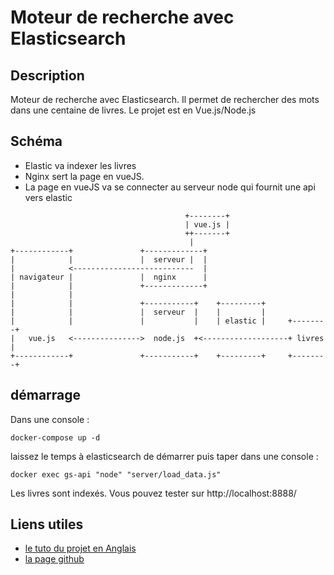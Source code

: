 # Moteur de recherche avec Elasticsearch

## Description

Moteur de recherche avec Elasticsearch.
Il permet de rechercher des mots dans une centaine de livres.
Le projet est en Vue.js/Node.js

## Schéma

- Elastic va indexer les livres
- Nginx sert la page en vueJS.
- La page en vueJS va se connecter au serveur node qui fournit une api vers elastic

```schema
                                       +--------+
                                       | vue.js |
                                       ++-------+
                                        |
+------------+               +-------------+
|            |               |  serveur |  |
|            <---------------------------  |
| navigateur |               |  nginx      |
|            |               +-------------+
|            |
|            |               +-----------+    +---------+
|            |               |  serveur  |    |         |
|            |               |           |    | elastic |     +--------+
|   vue.js   <--------------->  node.js  +<-------------------+ livres |
+------------+               +-----------+    +---------+     +--------+
```

## démarrage

Dans une console :

```shell
docker-compose up -d
```

laissez le temps à elasticsearch de démarrer puis taper dans une console :

```shell
docker exec gs-api "node" "server/load_data.js"
```

Les livres sont indexés. Vous pouvez tester sur http://localhost:8888/

## Liens utiles

- [le tuto du projet en Anglais](https://blog.patricktriest.com/text-search-docker-elasticsearch/)
- [la page github](https://github.com/triestpa/Guttenberg-Search)

